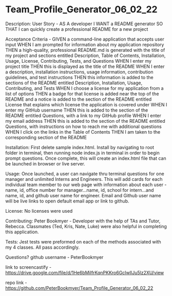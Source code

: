 # Team_Profile_Generator_06_02_22

Description:  User Story - AS A developer
I WANT a README generator
SO THAT I can quickly create a professional README for a new project

Acceptance Criteria - GIVEN a command-line application that accepts user input
WHEN I am prompted for information about my application repository
THEN a high-quality, professional README.md is generated with the title of my project and sections entitled Description, Table of Contents, Installation, Usage, License, Contributing, Tests, and Questions
WHEN I enter my project title
THEN this is displayed as the title of the README
WHEN I enter a description, installation instructions, usage information, contribution guidelines, and test instructions
THEN this information is added to the sections of the README entitled Description, Installation, Usage, Contributing, and Tests
WHEN I choose a license for my application from a list of options
THEN a badge for that license is added near the top of the README and a notice is added to the section of the README entitled License that explains which license the application is covered under
WHEN I enter my GitHub username
THEN this is added to the section of the README entitled Questions, with a link to my GitHub profile
WHEN I enter my email address
THEN this is added to the section of the README entitled Questions, with instructions on how to reach me with additional questions
WHEN I click on the links in the Table of Contents
THEN I am taken to the corresponding section of the README

Installation: First delete sample index.html.  Install by navigating to root folder in terminal, then running node index.js in terminal in order to begin prompt questions.  Once complete, this will create an index.html file that can be launched in browser or live server.

Usage: Once launched, a user can navigate thru terminal questions for one manager and unlimited Interns and Engineers.  This will add cards for each individual team member to our web page with information about each user - name, id, office number for manager...name, id, school for intern...and name, id, and github user name for engineer.  Email and Github user name will be live links to open default email app or link to github.


License: No licenses were used

Contributing: Peter Bookmyer - Developer with the help of TAs and Tutor, Rebecca.  Classmates (Ted, Kris, Nate, Luke) were also helpful in completing this application.

Tests: Jest tests were preformed on each of the methods associated with my 4 classes.  All pass accordingly.


Questions?
github username - PeterBookmyer

link to screencastify - https://drive.google.com/file/d/1He6bMilfrKqnPKKro6GcIwIlJu5lz2XU/view

repo link - https://github.com/PeterBookmyer/Team_Profile_Generator_06_02_22